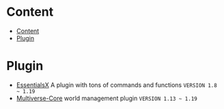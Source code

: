 # Content

- [Content](#content)
- [Plugin](#plugin)

# Plugin

- [EssentialsX](https://www.spigotmc.org/resources/essentialsx.9089/) A plugin with tons of commands and functions `VERSION 1.8 ~ 1.19`
- [Multiverse-Core](https://www.spigotmc.org/resources/multiverse-core.390/) world management plugin `VERSION 1.13 ~ 1.19`
